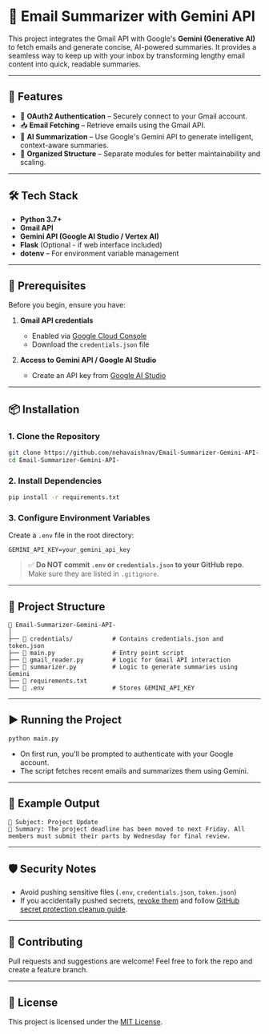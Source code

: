 
# 📧 Email Summarizer with Gemini API

This project integrates the Gmail API with Google's **Gemini (Generative AI)** to fetch emails and generate concise, AI-powered summaries. It provides a seamless way to keep up with your inbox by transforming lengthy email content into quick, readable summaries.

---

## 🚀 Features

- 🔐 **OAuth2 Authentication** – Securely connect to your Gmail account.
- 📥 **Email Fetching** – Retrieve emails using the Gmail API.
- 🧠 **AI Summarization** – Use Google's Gemini API to generate intelligent, context-aware summaries.
- 📁 **Organized Structure** – Separate modules for better maintainability and scaling.

---

## 🛠️ Tech Stack

- **Python 3.7+**
- **Gmail API**
- **Gemini API (Google AI Studio / Vertex AI)**
- **Flask** (Optional - if web interface included)
- **dotenv** – For environment variable management

---

## 🔐 Prerequisites

Before you begin, ensure you have:

1. **Gmail API credentials**  
   - Enabled via [Google Cloud Console](https://console.cloud.google.com/)
   - Download the `credentials.json` file

2. **Access to Gemini API / Google AI Studio**  
   - Create an API key from [Google AI Studio](https://makersuite.google.com/)

---

## 📦 Installation

### 1. Clone the Repository

```bash
git clone https://github.com/nehavaishnav/Email-Summarizer-Gemini-API-.git
cd Email-Summarizer-Gemini-API-
```

### 2. Install Dependencies

```bash
pip install -r requirements.txt
```

### 3. Configure Environment Variables

Create a `.env` file in the root directory:

```
GEMINI_API_KEY=your_gemini_api_key
```

> ✅ **Do NOT commit `.env` or `credentials.json` to your GitHub repo.** Make sure they are listed in `.gitignore`.

---

## 📂 Project Structure

```
📁 Email-Summarizer-Gemini-API-
│
├── 📁 credentials/           # Contains credentials.json and token.json
├── 📄 main.py                # Entry point script
├── 📄 gmail_reader.py        # Logic for Gmail API interaction
├── 📄 summarizer.py          # Logic to generate summaries using Gemini
├── 📄 requirements.txt
└── 📄 .env                   # Stores GEMINI_API_KEY
```

---

## ▶️ Running the Project

```bash
python main.py
```

- On first run, you'll be prompted to authenticate with your Google account.
- The script fetches recent emails and summarizes them using Gemini.

---

## 🧪 Example Output

```
📨 Subject: Project Update
🧠 Summary: The project deadline has been moved to next Friday. All members must submit their parts by Wednesday for final review.
```

---

## 🛡️ Security Notes

- Avoid pushing sensitive files (`.env`, `credentials.json`, `token.json`)
- If you accidentally pushed secrets, [revoke them](https://console.cloud.google.com/security/credentials) and follow [GitHub secret protection cleanup guide](https://docs.github.com/en/code-security/secret-scanning/working-with-secret-scanning).

---

## 🤝 Contributing

Pull requests and suggestions are welcome! Feel free to fork the repo and create a feature branch.

---

## 📄 License

This project is licensed under the [MIT License](LICENSE).



